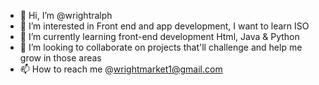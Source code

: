 - 👋 Hi, I’m @wrightralph
- 👀 I’m interested in Front end and app development, I want to learn ISO 
- 🌱 I’m currently learning front-end development Html, Java & Python
- 💞️ I’m looking to collaborate on projects that'll challenge and help me grow in those areas
- 📫 How to reach me @wrightmarket1@gmail.com

<!---
wrightralph/wrightralph is a ✨ special ✨ repository because its `README.md` (this file) appears on your GitHub profile.
You can click the Preview link to take a look at your changes.
--->
